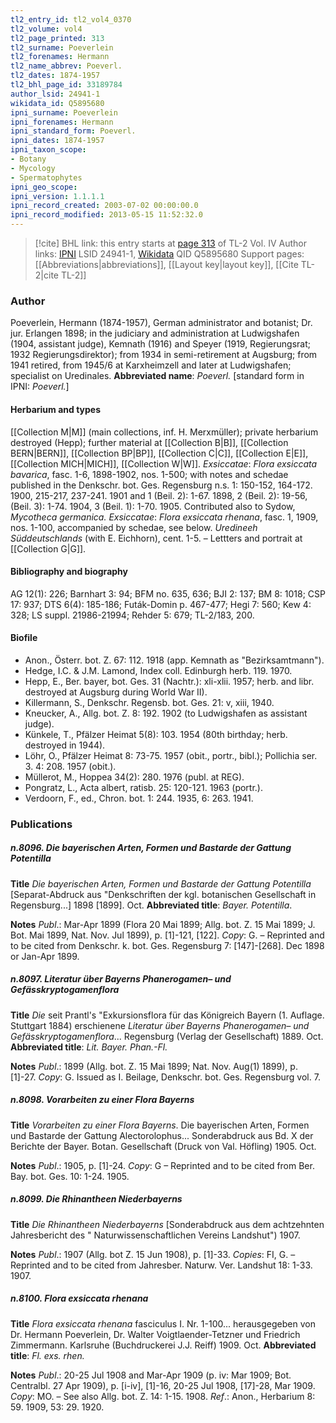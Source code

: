 ```yaml
---
tl2_entry_id: tl2_vol4_0370
tl2_volume: vol4
tl2_page_printed: 313
tl2_surname: Poeverlein
tl2_forenames: Hermann
tl2_name_abbrev: Poeverl.
tl2_dates: 1874-1957
tl2_bhl_page_id: 33189784
author_lsid: 24941-1
wikidata_id: Q5895680
ipni_surname: Poeverlein
ipni_forenames: Hermann
ipni_standard_form: Poeverl.
ipni_dates: 1874-1957
ipni_taxon_scope: 
- Botany
- Mycology
- Spermatophytes
ipni_geo_scope: 
ipni_version: 1.1.1.1
ipni_record_created: 2003-07-02 00:00:00.0
ipni_record_modified: 2013-05-15 11:52:32.0
---
```


> [!cite] BHL link: this entry starts at [page 313](https://www.biodiversitylibrary.org/page/33189784) of TL-2 Vol. IV
> Author links: [IPNI](https://www.ipni.org/a/24941-1) LSID 24941-1, [Wikidata](https://www.wikidata.org/wiki/Q5895680) QID Q5895680
> Support pages: [[Abbreviations|abbreviations]], [[Layout key|layout key]], [[Cite TL-2|cite TL-2]]

### Author

Poeverlein, Hermann (1874-1957), German administrator and botanist; Dr. jur. Erlangen 1898; in the judiciary and administration at Ludwigshafen (1904, assistant judge), Kemnath (1916) and Speyer (1919, Regierungsrat; 1932 Regierungsdirektor); from 1934 in semi-retirement at Augsburg; from 1941 retired, from 1945/6 at Karxheimzell and later at Ludwigshafen; specialist on Uredinales. 
**Abbreviated name**: *Poeverl.* \[standard form in IPNI: *Poeverl.*\]

#### Herbarium and types

[[Collection M|M]] (main collections, inf. H. Merxmüller); private herbarium destroyed (Hepp); further material at [[Collection B|B]], [[Collection BERN|BERN]], [[Collection BP|BP]], [[Collection C|C]], [[Collection E|E]], [[Collection MICH|MICH]], [[Collection W|W]].
*Exsiccatae*: *Flora exsiccata bavarica*, fasc. 1-6, 1898-1902, nos. 1-500; with notes and schedae published in the Denkschr. bot. Ges. Regensburg n.s. 1: 150-152, 164-172. 1900, 215-217, 237-241. 1901 and 1 (Beil. 2): 1-67. 1898, 2 (Beil. 2): 19-56, (Beil. 3): 1-74. 1904, 3 (Beil. 1): 1-70. 1905. Contributed also to Sydow, *Mycotheca germanica. Exsiccatae*: *Flora exsiccata rhenana*, fasc. 1, 1909, nos. 1-100, accompanied by schedae, see below. *Uredineeh Süddeutschlands* (with E. Eichhorn), cent. 1-5. – Lettters and portrait at [[Collection G|G]].

#### Bibliography and biography

AG 12(1): 226; Barnhart 3: 94; BFM no. 635, 636; BJI 2: 137; BM 8: 1018; CSP 17: 937; DTS 6(4): 185-186; Futák-Domin p. 467-477; Hegi 7: 560; Kew 4: 328; LS suppl. 21986-21994; Rehder 5: 679; TL-2/183, 200.

#### Biofile

- Anon., Österr. bot. Z. 67: 112. 1918 (app. Kemnath as "Bezirksamtmann").
- Hedge, I.C. & J.M. Lamond, Index coll. Edinburgh herb. 119. 1970.
- Hepp, E., Ber. bayer, bot. Ges. 31 (Nachtr.): xli-xlii. 1957; herb. and libr. destroyed at Augsburg during World War II).
- Killermann, S., Denkschr. Regensb. bot. Ges. 21: v, xiii, 1940.
- Kneucker, A., Allg. bot. Z. 8: 192. 1902 (to Ludwigshafen as assistant judge).
- Künkele, T., Pfälzer Heimat 5(8): 103. 1954 (80th birthday; herb. destroyed in 1944).
- Löhr, O., Pfälzer Heimat 8: 73-75. 1957 (obit., portr., bibl.); Pollichia ser. 3. 4: 208. 1957 (obit.).
- Müllerot, M., Hoppea 34(2): 280. 1976 (publ. at REG).
- Pongratz, L., Acta albert, ratisb. 25: 120-121. 1963 (portr.).
- Verdoorn, F., ed., Chron. bot. 1: 244. 1935, 6: 263. 1941.

### Publications

##### n.8096. Die bayerischen Arten, Formen und Bastarde der Gattung Potentilla

**Title**
*Die bayerischen Arten, Formen und Bastarde der Gattung Potentilla* \[Separat-Abdruck aus "Denkschriften der kgl. botanischen Gesellschaft in Regensburg...\] 1898 \[1899\]. Oct.
**Abbreviated title**: *Bayer. Potentilla*.

**Notes**
*Publ*.: Mar-Apr 1899 (Flora 20 Mai 1899; Allg. bot. Z. 15 Mai 1899; J. Bot. Mai 1899, Nat. Nov. Jul 1899), p. \[1\]-121, \[122\]. *Copy*: G. – Reprinted and to be cited from Denkschr. k. bot. Ges. Regensburg 7: \[147\]-\[268\]. Dec 1898 or Jan-Apr 1899.

##### n.8097. Literatur über Bayerns Phanerogamen– und Gefässkryptogamenflora

**Title**
*Die* seit Prantl's "Exkursionsflora für das Königreich Bayern (1. Auflage. Stuttgart 1884) erschienene *Literatur über Bayerns Phanerogamen– und Gefässkryptogamenflora*... Regensburg (Verlag der Gesellschaft) 1889. Oct.
**Abbreviated title**: *Lit. Bayer. Phan.-Fl.*

**Notes**
*Publ*.: 1899 (Allg. bot. Z. 15 Mai 1899; Nat. Nov. Aug(1) 1899), p. \[1\]-27. *Copy*: G. Issued as I. Beilage, Denkschr. bot. Ges. Regensburg vol. 7.

##### n.8098. Vorarbeiten zu einer Flora Bayerns

**Title**
*Vorarbeiten zu einer Flora Bayerns*. Die bayerischen Arten, Formen und Bastarde der Gattung Alectorolophus... Sonderabdruck aus Bd. X der Berichte der Bayer. Botan. Gesellschaft (Druck von Val. Höfling) 1905. Oct.

**Notes**
*Publ*.: 1905, p. \[1\]-24. *Copy*: G – Reprinted and to be cited from Ber. Bay. bot. Ges. 10: 1-24. 1905.

##### n.8099. Die Rhinantheen Niederbayerns

**Title**
*Die Rhinantheen Niederbayerns* \[Sonderabdruck aus dem achtzehnten Jahresbericht des " Naturwissenschaftlichen Vereins Landshut") 1907.

**Notes**
*Publ*.: 1907 (Allg. bot Z. 15 Jun 1908), p. \[1\]-33. *Copies*: FI, G. – Reprinted and to be cited from Jahresber. Naturw. Ver. Landshut 18: 1-33. 1907.

##### n.8100. Flora exsiccata rhenana

**Title**
*Flora exsiccata rhenana* fasciculus I. Nr. 1-100... herausgegeben von Dr. Hermann Poeverlein, Dr. Walter Voigtlaender-Tetzner und Friedrich Zimmermann. Karlsruhe (Buchdruckerei J.J. Reiff) 1909. Oct.
**Abbreviated title**: *Fl. exs. rhen.*

**Notes**
*Publ*.: 20-25 Jul 1908 and Mar-Apr 1909 (p. iv: Mar 1909; Bot. Centralbl. 27 Apr 1909), p. \[i-iv\], \[1\]-16, 20-25 Jul 1908, \[17\]-28, Mar 1909. *Copy*: MO. – See also Allg. bot. Z. 14: 1-15. 1908.
*Ref*.: Anon., Herbarium 8: 59. 1909, 53: 29. 1920.

